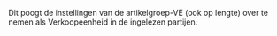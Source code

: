 Dit poogt de instellingen van de artikelgroep-VE (ook op lengte) over te nemen als Verkoopeenheid in de ingelezen partijen.